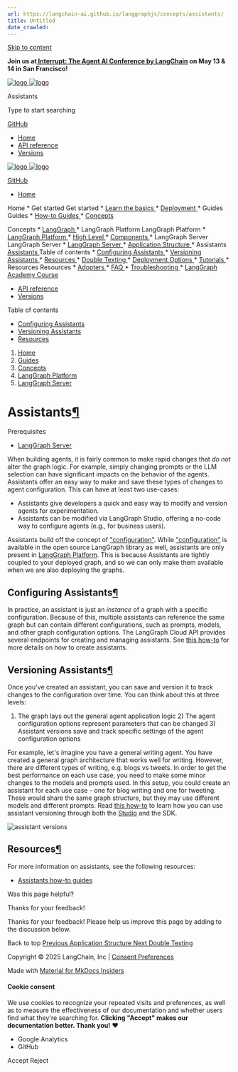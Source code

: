 ```yaml
---
url: https://langchain-ai.github.io/langgraphjs/concepts/assistants/
title: Untitled
date_crawled: 
---
```


[ Skip to content ](https://langchain-ai.github.io/langgraphjs/concepts/assistants/#assistants)

**Join us at[ Interrupt: The Agent AI Conference by LangChain](https://interrupt.langchain.com/) on May 13 & 14 in San Francisco!**

[ ![logo](https://langchain-ai.github.io/langgraphjs/static/wordmark_dark.svg) ![logo](https://langchain-ai.github.io/langgraphjs/static/wordmark_light.svg) ](https://langchain-ai.github.io/langgraphjs/)

Assistants 

[ ](https://langchain-ai.github.io/langgraphjs/concepts/assistants/?q= "Share")

Type to start searching

[ GitHub  ](https://github.com/langchain-ai/langgraphjs "Go to repository")

  * [ Home ](https://langchain-ai.github.io/langgraphjs/)
  * [ API reference ](https://langchain-ai.github.io/langgraphjs/reference/)
  * [ Versions ](https://langchain-ai.github.io/langgraphjs/versions/)



[ ![logo](https://langchain-ai.github.io/langgraphjs/static/wordmark_dark.svg) ![logo](https://langchain-ai.github.io/langgraphjs/static/wordmark_light.svg) ](https://langchain-ai.github.io/langgraphjs/)

[ GitHub  ](https://github.com/langchain-ai/langgraphjs "Go to repository")

  * [ Home  ](https://langchain-ai.github.io/langgraphjs/)

Home 
    * Get started  Get started 
      * [ Learn the basics  ](https://langchain-ai.github.io/langgraphjs/tutorials/quickstart/)
      * [ Deployment  ](https://langchain-ai.github.io/langgraphjs/tutorials/deployment/)
    * Guides  Guides 
      * [ How-to Guides  ](https://langchain-ai.github.io/langgraphjs/how-tos/)
      * [ Concepts  ](https://langchain-ai.github.io/langgraphjs/concepts/)

Concepts 
        * [ LangGraph  ](https://langchain-ai.github.io/langgraphjs/concepts#langgraph)
        * LangGraph Platform  LangGraph Platform 
          * [ LangGraph Platform  ](https://langchain-ai.github.io/langgraphjs/concepts#langgraph-platform)
          * [ High Level  ](https://langchain-ai.github.io/langgraphjs/concepts#high-level)
          * [ Components  ](https://langchain-ai.github.io/langgraphjs/concepts#components)
          * LangGraph Server  LangGraph Server 
            * [ LangGraph Server  ](https://langchain-ai.github.io/langgraphjs/concepts#langgraph-server)
            * [ Application Structure  ](https://langchain-ai.github.io/langgraphjs/concepts/application_structure/)
            * Assistants  [ Assistants  ](https://langchain-ai.github.io/langgraphjs/concepts/assistants/) Table of contents 
              * [ Configuring Assistants  ](https://langchain-ai.github.io/langgraphjs/concepts/assistants/#configuring-assistants)
              * [ Versioning Assistants  ](https://langchain-ai.github.io/langgraphjs/concepts/assistants/#versioning-assistants)
              * [ Resources  ](https://langchain-ai.github.io/langgraphjs/concepts/assistants/#resources)
            * [ Double Texting  ](https://langchain-ai.github.io/langgraphjs/concepts/double_texting/)
          * [ Deployment Options  ](https://langchain-ai.github.io/langgraphjs/concepts#deployment-options)
      * [ Tutorials  ](https://langchain-ai.github.io/langgraphjs/tutorials/)
    * Resources  Resources 
      * [ Adopters  ](https://langchain-ai.github.io/langgraphjs/adopters/)
      * [ FAQ  ](https://langchain-ai.github.io/langgraphjs/concepts/faq/)
      * [ Troubleshooting  ](https://langchain-ai.github.io/langgraphjs/troubleshooting/errors/)
      * [ LangGraph Academy Course  ](https://academy.langchain.com/courses/intro-to-langgraph)
  * [ API reference  ](https://langchain-ai.github.io/langgraphjs/reference/)
  * [ Versions  ](https://langchain-ai.github.io/langgraphjs/versions/)



Table of contents 

  * [ Configuring Assistants  ](https://langchain-ai.github.io/langgraphjs/concepts/assistants/#configuring-assistants)
  * [ Versioning Assistants  ](https://langchain-ai.github.io/langgraphjs/concepts/assistants/#versioning-assistants)
  * [ Resources  ](https://langchain-ai.github.io/langgraphjs/concepts/assistants/#resources)



  1. [ Home  ](https://langchain-ai.github.io/langgraphjs/)
  2. [ Guides  ](https://langchain-ai.github.io/langgraphjs/how-tos/)
  3. [ Concepts  ](https://langchain-ai.github.io/langgraphjs/concepts/)
  4. [ LangGraph Platform  ](https://langchain-ai.github.io/langgraphjs/concepts#langgraph-platform)
  5. [ LangGraph Server  ](https://langchain-ai.github.io/langgraphjs/concepts#langgraph-server)



# Assistants[¶](https://langchain-ai.github.io/langgraphjs/concepts/assistants/#assistants "Permanent link")

Prerequisites

  * [LangGraph Server](https://langchain-ai.github.io/langgraphjs/concepts/langgraph_server/)



When building agents, it is fairly common to make rapid changes that _do not_ alter the graph logic. For example, simply changing prompts or the LLM selection can have significant impacts on the behavior of the agents. Assistants offer an easy way to make and save these types of changes to agent configuration. This can have at least two use-cases:

  * Assistants give developers a quick and easy way to modify and version agents for experimentation.
  * Assistants can be modified via LangGraph Studio, offering a no-code way to configure agents (e.g., for business users).



Assistants build off the concept of ["configuration"](https://langchain-ai.github.io/langgraphjs/concepts/low_level/#configuration). While ["configuration"](https://langchain-ai.github.io/langgraphjs/concepts/low_level/#configuration) is available in the open source LangGraph library as well, assistants are only present in [LangGraph Platform](https://langchain-ai.github.io/langgraphjs/concepts/langgraph_platform/). This is because Assistants are tightly coupled to your deployed graph, and so we can only make them available when we are also deploying the graphs.

## Configuring Assistants[¶](https://langchain-ai.github.io/langgraphjs/concepts/assistants/#configuring-assistants "Permanent link")

In practice, an assistant is just an _instance_ of a graph with a specific configuration. Because of this, multiple assistants can reference the same graph but can contain different configurations, such as prompts, models, and other graph configuration options. The LangGraph Cloud API provides several endpoints for creating and managing assistants. See [this how-to](https://langchain-ai.github.io/langgraphjs/cloud/how-tos/configuration_cloud) for more details on how to create assistants.

## Versioning Assistants[¶](https://langchain-ai.github.io/langgraphjs/concepts/assistants/#versioning-assistants "Permanent link")

Once you've created an assistant, you can save and version it to track changes to the configuration over time. You can think about this at three levels:

1) The graph lays out the general agent application logic 2) The agent configuration options represent parameters that can be changed 3) Assistant versions save and track specific settings of the agent configuration options

For example, let's imagine you have a general writing agent. You have created a general graph architecture that works well for writing. However, there are different types of writing, e.g. blogs vs tweets. In order to get the best performance on each use case, you need to make some minor changes to the models and prompts used. In this setup, you could create an assistant for each use case - one for blog writing and one for tweeting. These would share the same graph structure, but they may use different models and different prompts. Read [this how-to](https://langchain-ai.github.io/langgraphjs/cloud/how-tos/assistant_versioning) to learn how you can use assistant versioning through both the [Studio](https://langchain-ai.github.io/langgraphjs/cloud/how-tos/index/#langgraph-studio) and the SDK.

![assistant versions](https://langchain-ai.github.io/langgraphjs/concepts/img/assistants.png)

## Resources[¶](https://langchain-ai.github.io/langgraphjs/concepts/assistants/#resources "Permanent link")

For more information on assistants, see the following resources:

  * [Assistants how-to guides](https://langchain-ai.github.io/langgraphjs/how-tos/#assistants)

Was this page helpful? 

Thanks for your feedback! 

Thanks for your feedback! Please help us improve this page by adding to the discussion below. 

Back to top  [ Previous  Application Structure  ](https://langchain-ai.github.io/langgraphjs/concepts/application_structure/) [ Next  Double Texting  ](https://langchain-ai.github.io/langgraphjs/concepts/double_texting/)

Copyright © 2025 LangChain, Inc | [Consent Preferences](https://langchain-ai.github.io/langgraphjs/concepts/assistants/#__consent)

Made with [ Material for MkDocs Insiders ](https://squidfunk.github.io/mkdocs-material/)

[ ](https://langchain-ai.github.io/langgraph/ "langchain-ai.github.io") [ ](https://github.com/langchain-ai/langgraphjs "github.com") [ ](https://twitter.com/LangChainAI "twitter.com")

#### Cookie consent

We use cookies to recognize your repeated visits and preferences, as well as to measure the effectiveness of our documentation and whether users find what they're searching for. **Clicking "Accept" makes our documentation better. Thank you!** ❤️

  * Google Analytics 
  * GitHub 



Accept Reject
